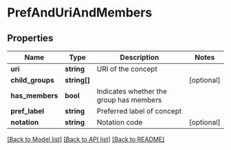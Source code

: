 # PrefAndUriAndMembers

## Properties
Name | Type | Description | Notes
------------ | ------------- | ------------- | -------------
**uri** | **string** | URI of the concept | 
**child_groups** | **string[]** |  | [optional] 
**has_members** | **bool** | Indicates whether the group has members | 
**pref_label** | **string** | Preferred label of concept | 
**notation** | **string** | Notation code | [optional] 

[[Back to Model list]](../README.md#documentation-for-models) [[Back to API list]](../README.md#documentation-for-api-endpoints) [[Back to README]](../README.md)


